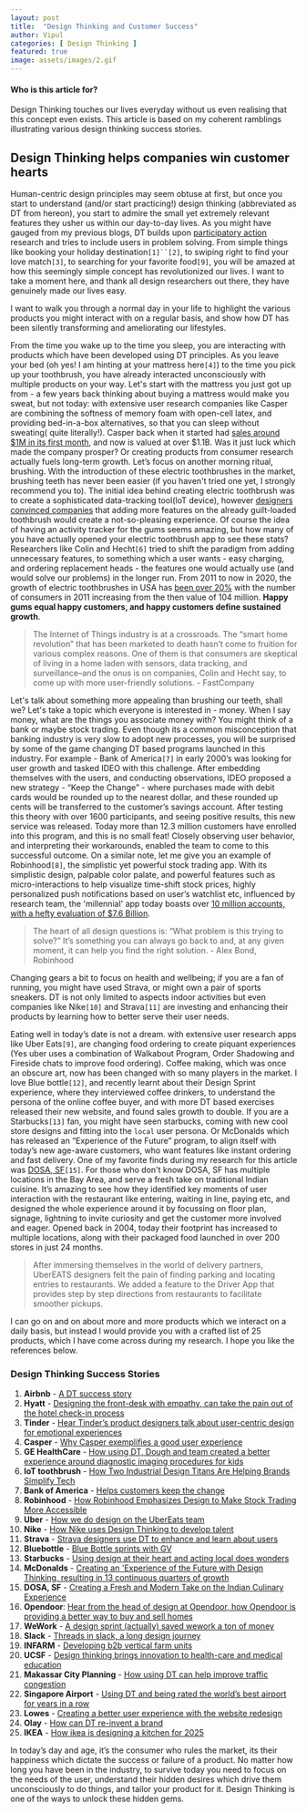 ```yaml
---
layout: post
title:  "Design Thinking and Customer Success" 
author: Vipul
categories: [ Design Thinking ]
featured: true
image: assets/images/2.gif
---
```


#### Who is this article for?
Design Thinking touches our lives everyday without us even realising that this concept even exists. This article is based on my coherent ramblings illustrating various design thinking success stories.  

## Design Thinking helps companies win customer hearts

Human-centric design principles may seem obtuse at first, but once you start to understand (and/or start practicing!) design thinking (abbreviated as DT from hereon), you start to admire the small yet extremely relevant features they usher us within our day-to-day lives. As you might have gauged from my previous blogs, DT builds upon [participatory action](https://en.wikipedia.org/wiki/Participatory_action_research) research and tries to include users in problem solving. From simple things like booking your holiday destination`[1]``[2]`, to swiping right to find your love match`[3]`, to searching for your favorite food`[9]`, you will be amazed at how this seemingly simple concept has revolutionized our lives. I want to take a moment here, and thank all design researchers out there, they have genuinely made our lives easy. 

I want to walk you through a normal day in your life to highlight the various products you might interact with on a regular basis, and show how DT has been silently transforming and ameliorating our lifestyles. 

From the time you wake up to the time you sleep, you are interacting with products which have been developed using DT principles. As you leave your bed (oh yes! I am hinting at your mattress here`[4]`) to the time you pick up your toothbrush, you have already interacted unconsciously with multiple products on your way. Let's start with the mattress you just got up from - a few years back thinking about buying a mattress would make you sweat, but not today: with extensive user research companies like Casper are combining the softness of memory foam with open-cell latex, and providing bed-in-a-box alternatives, so that you can sleep without sweating( quite literally!). Casper back when it started had [sales around $1M in its first month](https://www.inc.com/ilan-mochari/2015-30-under-30-casper.html), and now is valued at over $1.1B. Was it just luck which made the company prosper? Or creating products from consumer research actually fuels long-term growth. Let’s focus on another morning ritual, brushing. With the introduction of these electric toothbrushes in the market, brushing teeth has never been easier (if you haven't tried one yet, I strongly recommend you to). The initial idea behind creating electric toothbrush was to create a sophisticated data-tracking tool(IoT device), however [designers convinced companies](https://www.fastcompany.com/3060197/how-two-industrial-design-titans-are-helping-brands-simplify-tech) that adding more features on the already guilt-loaded toothbrush would create a not-so-pleasing experience. Of course the idea of having an activity tracker for the gums seems amazing, but how many of you have actually opened your electric toothbrush app to see these stats? Researchers like Colin and Hecht`[6]` tried to shift the paradigm from adding unnecessary features, to something which a user wants - easy charging, and ordering replacement heads - the features one would actually use (and would solve our problems) in the longer run. From 2011 to now in 2020, the growth of electric toothbrushes in USA has [been over 20%](https://www.statista.com/statistics/287366/usage-of-power-toothbruses-in-the-us-trend/) with the number of consumers in 2011 increasing from the then value of 104 million. **Happy gums equal happy customers, and happy customers define sustained growth**.

> The Internet of Things industry is at a crossroads. The “smart home revolution” that has been marketed to death hasn’t come to fruition for various complex reasons. One of them is that consumers are skeptical of living in a home laden with sensors, data tracking, and surveillance–and the onus is on companies, Colin and Hecht say, to come up with more user-friendly solutions. - FastCompany

Let's talk about something more appealing than brushing our teeth, shall we? Let's take a topic which everyone is interested in - money. When I say money, what are the things you associate money with? You might think of a bank or maybe stock trading. Even though its a common misconception that banking industry is very slow to adopt new processes, you will be surprised by some of the game changing DT based programs launched in this industry. For example - Bank of America`[7]` in early 2000’s was looking for user growth and tasked IDEO with this challenge. After embedding themselves with the users,  and conducting observations, IDEO proposed a new strategy - “Keep the Change” -  where purchases made with debit cards would be rounded up to the nearest dollar, and these rounded up cents will be transferred to the customer’s savings account. After testing this theory with over 1600 participants, and seeing positive results, this new service was released.  Today more than 12.3 million customers have enrolled into this program, and this is no small feat! Closely observing user behavior, and interpreting their workarounds, enabled the team to come to this successful outcome. On a similar note, let me give you an example of Robinhood`[8]`, the simplistic yet powerful stock trading app. With its simplistic design, palpable color palate, and powerful features such as micro-interactions to help visualize time-shift stock prices, highly personalized push notifications based on user’s watchlist etc, influenced by research team, the 'millennial' app today boasts over [10 million accounts, with a hefty evaluation of $7.6 Billion](https://www.cnbc.com/2019/12/04/start-up-robinhood-tops-10-million-accounts-even-as-industry-follows-in-free-trading-footsteps.html).

> The heart of all design questions is: “What problem is this trying to solve?” It’s something you can always go back to and, at any given moment, it can help you find the right solution.  - Alex Bond, Robinhood

Changing gears a bit to focus on health and wellbeing; if you are a fan of running, you might have used Strava, or might own a pair of sports sneakers. DT is not only limited to aspects indoor activities but even companies like Nike`[10]` and Strava`[11]` are investing and enhancing their products by learning how to better serve their user needs. 
 
Eating well in today’s date is not a dream. with extensive user research apps like Uber Eats`[9]`, are changing food ordering to create piquant experiences (Yes uber uses a combination of Walkabout Program, Order Shadowing and Fireside chats to improve food ordering). Coffee making, which was once an obscure art, now has been changed with so many players in the market. I love Blue bottle`[12]`, and recently learnt about their Design Sprint experience, where they interviewed coffee drinkers, to understand the persona of the online coffee buyer, and with more DT based exercises released their new website, and found sales growth to double. If you are a Starbucks`[13]` fan, you might have seen starbucks, coming with new cool store designs and fitting into the `local` user persona. Or McDonalds which has released an “Experience of the Future” program, to align itself with today’s new age-aware customers, who want features like instant ordering and fast delivery. One of my favorite finds during my research for this article was [DOSA, SF](https://www.dosasf.com/dosa-oakland)`[15]`. For those who don't know DOSA, SF has multiple locations in the Bay Area, and serve a fresh take on traditional Indian cuisine. It’s amazing to see how they identified key moments of user interaction with the restaurant like entering, waiting in line, paying etc, and designed the whole experience around it by focussing on floor plan, signage, lightning to invite curiosity and get the customer more involved and eager.  Opened back in 2004, today their footprint has increased to multiple locations, along with their packaged food launched in over 200 stores in just 24 months.

> After immersing themselves in the world of delivery partners, UberEATS designers felt the pain of finding parking and locating entries to restaurants. We added a feature to the Driver App that provides step by step directions from restaurants to facilitate smoother pickups.


I can go on and on about more and more products which we interact on a daily basis, but instead I would provide you with a crafted list of 25 products, which I have come across during my research. I hope you like the references below.       


### Design Thinking Success Stories

1. **Airbnb** - [A DT success story](https://uxdesign.cc/why-casper-exemplifies-good-user-experience-a382d7d31daf)
2. **Hyatt** - [Designing the front-desk with empathy, can take the pain out of the hotel check-in process](https://qz.com/726371/empathy-design-makes-hotel-check-ins-less-painful/)
3. **Tinder** - [Hear Tinder’s product designers talk about user-centric design for emotional experiences](https://medium.com/thinking-design/for-the-love-of-ux-tinders-product-designers-talk-user-centered-design-for-emotional-experiences-b66e44d8a4f1)
4. **Casper** - [Why Casper exemplifies a good user experience](https://uxdesign.cc/why-casper-exemplifies-good-user-experience-a382d7d31daf)
5. **GE HealthCare** - [How using DT, Dough and team created a better experience around diagnostic imaging procedures for kids](https://thisisdesignthinking.net/2014/12/changing-experiences-through-empathy-ge-healthcares-adventure-series/)
6. **IoT toothbrush** - [How Two Industrial Design Titans Are Helping Brands Simplify Tech](https://www.fastcompany.com/3060197/how-two-industrial-design-titans-are-helping-brands-simplify-tech) 
7. **Bank of America** - [Helps customers keep the change](https://thisisdesignthinking.net/2018/09/feeling-in-control-bank-of-america-helps-customers-to-keep-the-change/)
8. **Robinhood** - [How Robinhood Emphasizes Design to Make Stock Trading More Accessible](https://99u.adobe.com/articles/59652/how-robinhood-emphasizes-design-to-make-stock-trading-more-accessible)
9. **Uber** - [How we do design on the UberEats team](https://medium.com/uber-design/how-we-design-on-the-ubereats-team-ff7c41fffb76)
10. **Nike** - [How Nike uses Design Thinking to develop talent](http://www.dukece.com/insights/how-nike-uses-design-thinking-develop-talent/) 
11. **Strava** - [Strava designers use DT to enhance and learn about users](https://strava.design/understanding-how-athletes-use-the-feed-aae986eaa818)
12. **Bluebottle** - [Blue Bottle sprints with GV](https://sprintstories.com/case-study-blue-bottle-sprints-with-gv-f452789b8ecd)
13. **Starbucks** - [Using design at their heart and acting local does wonders](https://www.wired.com/2014/01/starbucks-big-plan-to-be-your-cozy-neighborhood-coffee-shop/)
14. **McDonalds** - [Creating an 'Experience of the Future with Design Thinking, resulting in 13 continuous quarters of growth](https://blog.experiencepoint.com/how-mcdonalds-evolved-with-design-thinking)
15. **DOSA, SF** - [Creating a Fresh and Modern Take on the Indian Culinary Experience](https://www.ideo.com/case-study/creating-a-fresh-and-modern-take-on-the-indian-culinary-experience)
16. **Opendoor**: [Hear from the head of design at Opendoor, how Opendoor is providing a better way to buy and sell homes](https://medium.com/opendoor-design/redesigning-real-estate-58a9b0e9e7a7)
17. **WeWork** - [A design sprint (actually) saved wework a ton of money](https://sprintstories.com/a-design-sprint-failed-and-saved-wework-a-ton-of-money-case-study-8479725a2ff6)
18. **Slack** - [Threads in slack, a long design journey](https://slack.design/threads-in-slack-a-long-design-journey-a7c3f410ecb4)
19. **INFARM** - [Developing b2b vertical farm units](https://www.ideo.com/case-study/designing-the-future-of-urban-farming)
20. **UCSF** - [Design thinking brings innovation to health-care and medical education](https://meded.ucsf.edu/news/design-thinking-brings-innovation-health-care-and-medical-education)
21. **Makassar City Planning** - [How using DT can help improve traffic congestion](https://govinsider.asia/innovation/how-makassar-plans-to-use-design-thinking-to-improve-transport/) 
22. **Singapore Airport** - [Using DT and being rated the world’s best airport for years in a row](https://fortune.com/2018/03/07/changi-best-airport-singapore-design/) 
23. **Lowes** - [Creating a better user experience with the website redesign](https://newsroom.lowes.com/fresh-thinking/lowes-site-redesign/)
24. **Olay** - [How can DT re-invent a brand](https://www.bbva.com/en/airbnb-design-thinking-success-story/)
25. **IKEA** - [How ikea is designing a kitchen for 2025](https://www.ideo.com/case-study/designing-the-future-kitchen)

In today’s day and age, it’s the consumer who rules the market, its their happiness which dictate the success or failure of a product. No matter how long you have been in the industry, to survive today you need to focus on the needs of the user, understand their hidden desires which drive them unconsciously to do things, and tailor your product for it. Design Thinking is one of the ways to unlock these hidden gems.

